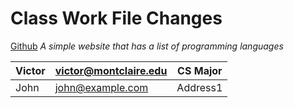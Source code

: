 # Class Work File Changes
[Github](https://github.com/victor3590/ClassWorkRepository "Github Repository")
_A simple website that has a list of programming languages_


|Victor|victor@montclaire.edu|CS Major|     
|----|-----|-------|      
|John|john@example.com|Address1| 
